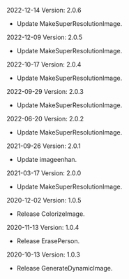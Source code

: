 2022-12-14 Version: 2.0.6
- Update MakeSuperResolutionImage.

2022-12-09 Version: 2.0.5
- Update MakeSuperResolutionImage.

2022-10-17 Version: 2.0.4
- Update MakeSuperResolutionImage.

2022-09-29 Version: 2.0.3
- Update MakeSuperResolutionImage.

2022-06-20 Version: 2.0.2
- Update MakeSuperResolutionImage.

2021-09-26 Version: 2.0.1
- Update imageenhan.

2021-03-17 Version: 2.0.0
- Update MakeSuperResolutionImage.

2020-12-02 Version: 1.0.5
- Release ColorizeImage.

2020-11-13 Version: 1.0.4
- Release ErasePerson.

2020-10-13 Version: 1.0.3
- Release GenerateDynamicImage.

